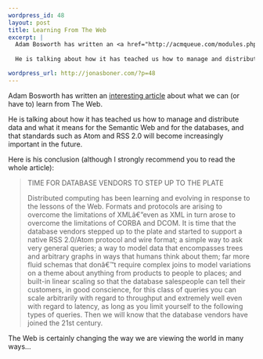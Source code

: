 ```yaml
--- 
wordpress_id: 48
layout: post
title: Learning From The Web
excerpt: |
  Adam Bosworth has written an <a href="http://acmqueue.com/modules.php?name=Content&pa=showpage&pid=337">interesting article</a> about what we can (or have to) learn from The Web. 
  
  He is talking about how it has teached us how to manage and distribute data and what it means for the Semantic Web and for the databases, and that standards such as Atom and RSS 2.0 will become increasingly important in the future.

wordpress_url: http://jonasboner.com/?p=48
---
```

Adam Bosworth has written an <a href="http://acmqueue.com/modules.php?name=Content&pa=showpage&pid=337">interesting article</a> about what we can (or have to) learn from The Web. 

He is talking about how it has teached us how to manage and distribute data and what it means for the Semantic Web and for the databases, and that standards such as Atom and RSS 2.0 will become increasingly important in the future.

Here is his conclusion (although I strongly recommend you to read the whole article):
<blockquote>
 TIME FOR DATABASE VENDORS TO STEP UP TO THE PLATE

Distributed computing has been learning and evolving in response to the lessons of the Web. Formats and protocols are arising to overcome the limitations of XMLâ€”even as XML in turn arose to overcome the limitations of CORBA and DCOM. It is time that the database vendors stepped up to the plate and started to support a native RSS 2.0/Atom protocol and wire format; a simple way to ask very general queries; a way to model data that encompasses trees and arbitrary graphs in ways that humans think about them; far more fluid schemas that donâ€™t require complex joins to model variations on a theme about anything from products to people to places; and built-in linear scaling so that the database salespeople can tell their customers, in good conscience, for this class of queries you can scale arbitrarily with regard to throughput and extremely well even with regard to latency, as long as you limit yourself to the following types of queries. Then we will know that the database vendors have joined the 21st century. 
</blockquote>

The Web is certainly changing the way we are viewing the world in many ways...
